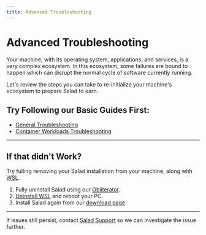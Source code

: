 ```yaml
---
title: Advanced Troubleshooting
---
```


# Advanced Troubleshooting

Your machine, with its operating system, applications, and services, is a very complex ecosystem. In this ecosystem, some failures are bound to happen which can disrupt the normal cycle of software currently running.

Let's review the steps you can take to re-initialize your machine's ecosystem to prepare Salad to earn.

## Try Following our Basic Guides First:

- [General Troubleshooting](https://support.salad.com/article/221-general-troubleshooting-tips)
- [Container Workloads Troubleshooting](https://support.salad.com/article/346-container-workloads-troubleshooting)

* * *

## If that didn't Work?

Try fulling removing your Salad installation from your machine, along with [WSL](https://support.salad.com/article/265-what-is-wsl).

1. Fully uninstall Salad using our [Obliterator](https://drive.google.com/file/d/1KprjK8zmlT4hEWcQTthTlYoR_bkt_cs1/view?usp=sharing).
2. [Uninstall WSL](https://itsfoss.com/uninstall-wsl/) and reboot your PC.
3. Install Salad again from our [download page](https://salad.com/download).

* * *

If issues still persist, contact [Salad Support](https://support.salad.com/article/216-how-to-create-a-support-ticket) so we can investigate the issue further.

